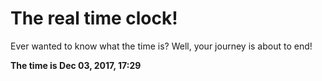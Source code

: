 # The real time clock!

Ever wanted to know what the time is? Well, your journey is about to end!

**The time is Dec 03, 2017, 17:29**